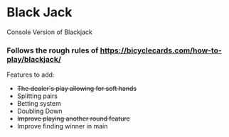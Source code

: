 # Black Jack
Console Version of Blackjack

### Follows the rough rules of https://bicyclecards.com/how-to-play/blackjack/

Features to add:
- ~~The dealer's play allowing for soft hands~~
- Splitting pairs
- Betting system
- Doubling Down
- ~~Improve playing another round feature~~
- Improve finding winner in main

